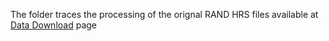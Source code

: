 The folder traces the processing of the orignal RAND HRS files available at [Data Download](https://ssl.isr.umich.edu/hrs/files2.php) page